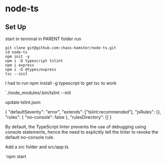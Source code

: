 # node-ts

## Set Up

start in terminal in PARENT folder run 
```
git clone git@github.com:chaos-hamster/node-ts.git
cd node-ts
npm init -y
npm i -D typescript tslint
npm i express
npm i -D @types/express
tsc --init
```

I had to run npm install -g typescript to get tsc to work


`./node_modules/.bin/tslint --init

update tslint.json:

{
  "defaultSeverity": "error",
  "extends": ["tslint:recommended"],
  "jsRules": {},
  "rules": {
    "no-console": false
  },
  "rulesDirectory": []
}

By default, the TypeScript linter prevents the use of debugging using console statements, hence the need to explicitly tell the linter to revoke the default no-console rule.

Add a src folder and src/app.ts

`npm start